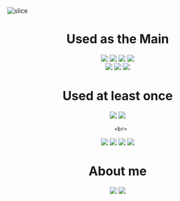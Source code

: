 <!-- 
<div aling =right>
<img src="https://capsule-render.vercel.app/api?type=waving&color=auto&height=200&section=header&text=HyunwooKim&fontSize=90" />
</div> -->
![slice](https://capsule-render.vercel.app/api?type=slice&color=auto&height=200&text=Hyunwoo%20kim&fontAlign=70&rotate=13&fontAlignY=25&desc=Dope66's%20GitHub&descAlign=70.&descAlignY=44)


 <div align=center><h1> Used as the Main</h1></div>
 <div align=center> 
<img src="https://img.shields.io/badge/Java-007396?style=for-the-badge&logo=Java&logoColor=white">
<img src="https://img.shields.io/badge/spring-6DB33F?style=for-the-badge&logo=spring&logoColor=white">
<img src="https://img.shields.io/badge/Spring Boot-6DB33F?style=for-the-badge&logo=Spring-Boot&logoColor=white">
  <img src="https://img.shields.io/badge/SpringSecurity-6DB33F?style=for-the-badge&logo=Spring-Security&logoColor=white"> 
      <br>
<img src="https://img.shields.io/badge/MySqL-4479A1?style=for-the-badge&logo=MySql&logoColor=white">
<img src="https://img.shields.io/badge/Git-F05032?style=for-the-badge&logo=Git&logoColor=white">
<img src="https://img.shields.io/badge/gradle-02303A?style=for-the-badge&logo=gradle&logoColor=white">
<div>

<div align=center><h1> Used at least once</h1></div>
<div align=center> 
<img src="https://img.shields.io/badge/Python-3776AB?style=for-the-badge&logo=Python&logoColor=white">
<img src="https://img.shields.io/badge/Django-092E20?style=for-the-badge&logo=Django&logoColor=white"> 

      <br>
<img src="https://img.shields.io/badge/GitLab-FC6D26?style=for-the-badge&logo=GitLab&logoColor=white">
<img src="https://img.shields.io/badge/html5-E34F26?style=for-the-badge&logo=html5&logoColor=white">
<img src="https://img.shields.io/badge/css-1572B6?style=for-the-badge&logo=css&logoColor=white">
<img src="https://img.shields.io/badge/javascript-F7DF1E?style=for-the-badge&logo=javascript&logoColor=black">
</div>
<div align=center><h1>About me</h1></div>
<div align=center> 
<a href="https://velog.io/@devjuneh_66" target="_blank"><img src="https://img.shields.io/badge/DEV Blog-20C997?style=flat-square&logo=Velog&logoColor=white"/></a>
 <a href="https://shine-column-5ee.notion.site/f54e53e98f254daead92def7fe3f553e" target="_blank"><img src="https://img.shields.io/badge/Portfolio-000000?style=flat-square&logo=Notion&logoColor=white"/></a>
<div> 
